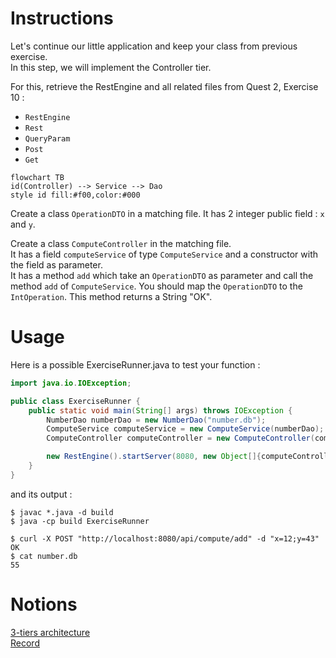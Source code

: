 # Instructions

Let's continue our little application and keep your class from previous exercise.  
In this step, we will implement the Controller tier.

For this, retrieve the RestEngine and all related files from Quest 2, Exercise 10 : 
* `RestEngine`
* `Rest`
* `QueryParam`
* `Post`
* `Get`

```mermaid
flowchart TB
id(Controller) --> Service --> Dao
style id fill:#f00,color:#000
```

Create a class `OperationDTO` in a matching file. It has 2 integer public field : `x` and `y`.

Create a class `ComputeController` in the matching file.  
It has a field `computeService` of type `ComputeService` and a constructor with the field as parameter.  
It has a method `add` which take an `OperationDTO` as parameter and call the method `add` of `ComputeService`. You should map the `OperationDTO` to the `IntOperation`. This method returns a String "OK".

# Usage

Here is a possible ExerciseRunner.java to test your function :

```java
import java.io.IOException;

public class ExerciseRunner {
    public static void main(String[] args) throws IOException {
        NumberDao numberDao = new NumberDao("number.db");
        ComputeService computeService = new ComputeService(numberDao);
        ComputeController computeController = new ComputeController(computeService);

        new RestEngine().startServer(8080, new Object[]{computeController});
    }
}
```
          
and its output :
```shell
$ javac *.java -d build
$ java -cp build ExerciseRunner 

$ curl -X POST "http://localhost:8080/api/compute/add" -d "x=12;y=43" 
OK
$ cat number.db
55
```

# Notions
[3-tiers architecture](https://fr.wikipedia.org/wiki/Architecture_trois_tiers)  
[Record](https://docs.oracle.com/en/java/javase/18/language/records.html)  


